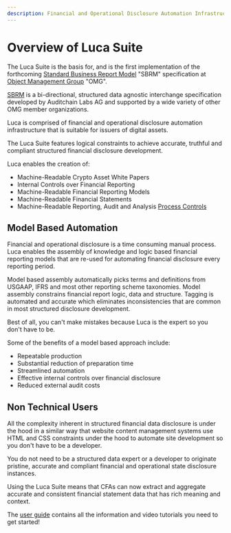 ```yaml
---
description: Financial and Operational Disclosure Automation Infrastructure
---
```


# Overview of Luca Suite

The Luca Suite is the basis for, and is the first implementation of the forthcoming [Standard Business Report Model](https://www.omg.org/intro/SBRM.pdf) "SBRM" specification at [Object Management Group](https://www.omg.org/) "OMG".&#x20;

[SBRM](https://www.omg.org/insights/how-sbrm-enables-digital-asset-white-paper-compliance-under-the-eu-mica-regulations/) is a bi-directional, structured data agnostic interchange specification developed by Auditchain Labs AG and supported by a wide variety of other OMG member organizations.

Luca is comprised of financial and operational disclosure automation infrastructure that is suitable for issuers of digital assets.&#x20;

The Luca Suite features logical constraints to achieve accurate, truthful and compliant structured financial disclosure development.

Luca enables the creation of:   &#x20;

* Machine-Readable Crypto Asset White Papers
* Internal Controls over Financial Reporting
* Machine-Readable Financial Reporting Models
* Machine-Readable Financial Statements
* Machine-Readable Reporting, Audit and Analysis [Process Controls](https://docs.auditchain.finance/auditchain-protocol/auditchain-core-v1/process-control-nft)&#x20;

## Model Based Automation

Financial and operational disclosure is a time consuming manual process. Luca enables the assembly of knowledge and logic based financial reporting models that are re-used for automating financial disclosure every reporting period.

Model based assembly automatically picks terms and definitions from USGAAP, IFRS and most other reporting scheme taxonomies. Model assembly constrains financial report logic, data and structure. Tagging is automated and accurate which eliminates inconsistencies that are common in most structured disclosure development.&#x20;

Best of all, you can't make mistakes because Luca is the expert so you don't have to be.

Some of the benefits of a model based approach include:

* Repeatable production
* Substantial reduction of preparation time
* Streamlined automation&#x20;
* Effective internal controls over financial disclosure
* Reduced external audit costs

## Non Technical Users

All the complexity inherent in structured financial data disclosure is under the hood in a similar way that website content management systems use HTML and CSS constraints under the hood to automate site development so you don't have to be a developer.&#x20;

You do not need to be a structured data expert or a developer to originate pristine, accurate and compliant financial and operational state disclosure instances.&#x20;

Using the Luca Suite means that CFAs can now extract and aggregate accurate and consistent financial statement data that has rich meaning and context.&#x20;

The [user guide](https://docs.auditchain.finance/luca-suite/user-guide) contains all the information and video tutorials you need to get started! &#x20;

